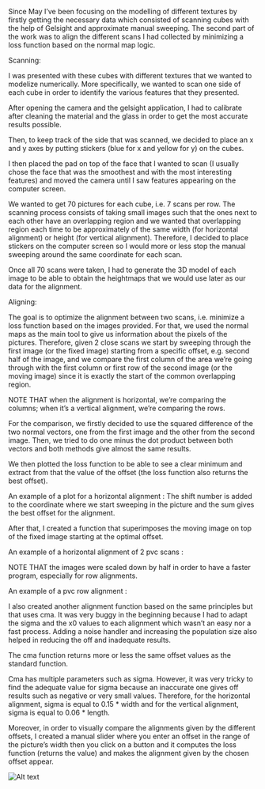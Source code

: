 Since May I’ve been focusing on the modelling of different textures by firstly getting the necessary data which consisted of scanning cubes with the help of Gelsight and approximate manual sweeping. The second part of the work was to align the different scans I had collected by minimizing a loss function based on the normal map logic.



Scanning:

I was presented with these cubes with different textures that we wanted to modelize numerically. More specifically, we wanted to scan one side of each cube in order to identify the various features that they presented.








After opening the camera and the gelsight application, I had to calibrate after cleaning the material and the glass in order to get the most accurate results possible.

Then, to keep track of the side that was scanned, we decided to place an x and y axes by putting stickers (blue for x and yellow for y) on the cubes. 

I then placed the pad on top of the face that I wanted to scan (I usually chose the face that was the smoothest and with the most interesting features) and moved the camera until I saw features appearing on the computer screen. 

We wanted to get 70 pictures for each cube, i.e. 7 scans per row. The scanning process consists of taking small images such that the ones next to each other have an overlapping region and we wanted that overlapping region each time to be approximately of the same width (for horizontal alignment) or height (for vertical alignment). Therefore, I decided to place stickers on the computer screen so I would more or less stop the manual sweeping around the same coordinate for each scan. 


Once all 70 scans were taken, I had to generate the 3D model of each image to be able to obtain the heightmaps that we would use later as our data for the alignment.












Aligning:

The goal is to optimize the alignment between two scans, i.e. minimize a loss function based on the images provided. For that, we used the normal maps as the main tool to give us information about the pixels of the pictures. Therefore, given 2 close scans we start by sweeping through the first image (or the fixed image) starting from a specific offset, e.g. second half of the image, and we compare the first column of the area we’re going through with the first column or first row of the second image (or the moving image) since it is exactly the start of the common overlapping region. 

NOTE THAT when the alignment is horizontal, we’re comparing the columns; when it’s a vertical alignment, we’re comparing the rows. 


For the comparison, we firstly decided to use the squared difference of the two normal vectors, one from the first image and the other from the second image. Then, we tried to do one minus the dot product between both vectors and both methods give almost the same results. 


We then plotted the loss function to be able to see a clear minimum and extract from that the value of the offset (the loss function also returns the best offset). 

An example of a plot for a horizontal alignment :
The shift number is added to the coordinate where we start sweeping in the picture and the sum gives the best offset for the alignment.



After that, I created a function that superimposes the moving image on top of the fixed image starting at the optimal offset. 


An example of a horizontal alignment of 2 pvc scans :



NOTE THAT the images were scaled down by half in order to have a faster program, especially for row alignments.



An example of a pvc row alignment :



I also created another alignment function based on the same principles but that uses cma. It was very buggy in the beginning because I had to adapt the sigma and the x0 values to each alignment which wasn’t an easy nor a fast process. Adding a noise handler and increasing the population size also helped in reducing the off and inadequate results.


The cma function returns more or less the same offset values as the standard function. 

Cma has multiple parameters such as sigma. However, it was very tricky to find the adequate value for sigma because an inaccurate one gives off results such as negative or very small values.
Therefore, for the horizontal alignment, sigma is equal to 0.15 * width and for the vertical alignment, sigma is equal to 0.06 * length.


Moreover, in order to visually compare the alignments given by the different offsets, I created a manual slider where you enter an offset in the range of the picture’s width then you click on a button and it computes the loss function (returns the value) and makes the alignment given by the chosen offset appear.

![Alt text](file:///Users/syrineenneifer/Desktop/Capture%20d%E2%80%99e%CC%81cran,%20le%202021-08-21%20a%CC%80%2015.42.50.png)

